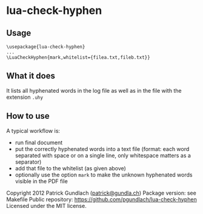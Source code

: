 # lua-check-hyphen

## Usage

    \usepackage{lua-check-hyphen}
    ...
    \LuaCheckHyphen{mark,whitelist={filea.txt,fileb.txt}}

## What it does

It lists all hyphenated words in the log file as well as in the file with the extension `.uhy`

## How to use

A typical workflow is:

* run final document
* put the correctly hyphenated words into a text file (format: each word separated with space or on a single line, only whitespace matters as a separator)
* add that file to the whitelist (as given above)
* optionally use the option `mark` to make the unknown hyphenated words visible in the PDF file


Copyright 2012 Patrick Gundlach (patrick@gundla.ch)
Package version: see Makefile
Public repository: https://github.com/pgundlach/lua-check-hyphen
Licensed under the MIT license.
